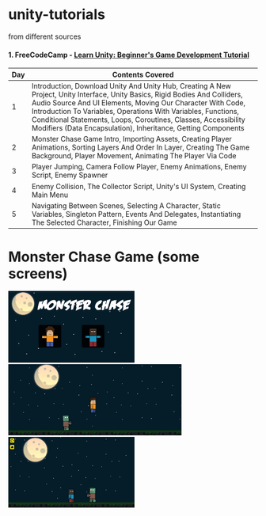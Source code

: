 # unity-tutorials 
from different sources

#### 1. FreeCodeCamp - [Learn Unity: Beginner's Game Development Tutorial](https://www.youtube.com/watch?v=gB1F9G0JXOo)
Day  | Contents Covered
------------- | -------------
1  | Introduction, Download Unity And Unity Hub, Creating A New Project, Unity Interface, Unity Basics, Rigid Bodies And Colliders, Audio Source And UI Elements, Moving Our Character With Code, Introduction To Variables, Operations With Variables, Functions, Conditional Statements, Loops, Coroutines, Classes, Accessibility Modifiers (Data Encapsulation), Inheritance, Getting Components
2  | Monster Chase Game Intro, Importing Assets, Creating Player Animations, Sorting Layers And Order In Layer, Creating The Game Background, Player Movement, Animating The Player Via Code
3  | Player Jumping, Camera Follow Player, Enemy Animations, Enemy Script, Enemy Spawner
4  | Enemy Collision, The Collector Script, Unity's UI System, Creating Main Menu
5  | Navigating Between Scenes, Selecting A Character, Static Variables, Singleton Pattern, Events And Delegates, Instantiating The Selected Character, Finishing Our Game


# Monster Chase Game (some screens)
<img src="/Monster Chase/v3.png" width=255> <img src="/Monster Chase/v2.png" width=350> <img src="/Monster Chase/v4-final.png" width=255>
